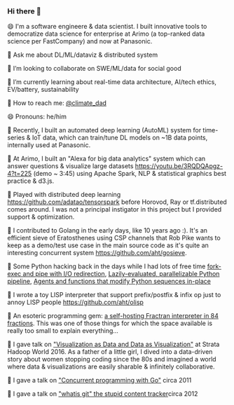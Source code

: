 ### Hi there 👋

😄 I'm a software engineere & data scientist. I built innovative tools to democratize data science for enterprise at Arimo (a top-ranked data science per FastCompany) and now at Panasonic.

💬 Ask me about DL/ML/dataviz & distributed system

🌱 I’m looking to collaborate on SWE/ML/data for social good

🌱 I’m currently learning about real-time data architecture, AI/tech ethics, EV/battery, sustainability

💬 How to reach me: [@climate_dad](twitter.com/climate_dad)

😄 Pronouns: he/him

🔭 Recently, I built an automated deep learning (AutoML) system for time-series & IoT data, which can train/tune DL models on ~1B data points, internally used at Panasonic.

🔭 At Arimo, I built an "Alexa for big data analytics" system which can answer questions & visualize large datasets https://youtu.be/3RQDQApgz-4?t=225 (demo ~ 3:45) using Apache Spark, NLP & statistical graphics best practice & d3.js.

🤾‍ Played with distributed deep learning https://github.com/adatao/tensorspark before Horovod, Ray or tf.distributed comes around. I was not a principal instigator in this project but I provided support & optimization.

🤾‍ I contributed to Golang in the early days, like 10 years ago :). It's an efficient sieve of Eratosthenes using CSP channels that Rob Pike wants to keep as a demo/test use case in the main source code as it's quite an interesting concurrent system https://github.com/aht/gosieve.

🤾‍ Some Python hacking back in the days while I had lots of free time [fork-exec and pipe with I/O redirection](https://github.com/aht/extproc), [Lazily-evaluated, parallelizable Python pipeline](https://github.com/aht/stream.py), [Agents and functions that modify Python sequences in-place](https://github.com/aht/listagent)

🤾‍ I wrote a toy LISP interpreter that support prefix/postfix & infix op just to annoy LISP people https://github.com/aht/olisp

🤾‍ An esoteric programming gem: [a self-hosting Fractran interpreter in 84 fractions](https://stackoverflow.com/questions/1749905/code-golf-fractran/1802570#1802570). This was one of those things for which the space available is really too small to explain everything...

🌱 I gave talk on ["Visualization as Data and Data as Visualization"](https://youtu.be/3_bTUsqtfHQ) at Strata Hadoop World 2016. As a father of a little girl, I dived into a data-driven story about women stopping coding since the 80s and imagined a world where data & visualizations are easily sharable & infinitely collaborative.

🌱 I gave a talk on ["Concurrent programming with Go"](http://aht.github.io/barcamp2011-gonuts/#1) circa 2011

🌱 I gave a talk on ["whatis git" the stupid content tracker](http://aht.github.io/whatisgit/#/cover )circa 2012



